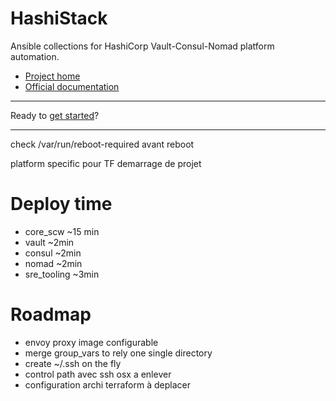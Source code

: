 # HashiStack

Ansible collections for HashiCorp Vault-Consul-Nomad platform automation.

* [Project home](https://github.com/wescale/hashistack)
* [Official documentation](https://hashistack.rtfd.io)

----

Ready to [get started](howto/get_started.md)?

----

check /var/run/reboot-required avant reboot

platform specific pour TF
demarrage de projet

# Deploy time

* core_scw ~15 min
* vault ~2min
* consul ~2min
* nomad ~2min
* sre_tooling ~3min

# Roadmap

* envoy proxy image configurable
* merge group_vars to rely one single directory
* create ~/.ssh on the fly
* control path avec ssh osx a enlever
* configuration archi terraform à deplacer
